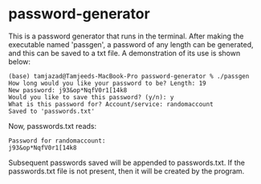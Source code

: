 # password-generator

This is a password generator that runs in the terminal. After making the executable named 'passgen', a password of any length can be generated, and this can be saved to a txt file. A demonstration of its use is shown below:

```
(base) tamjazad@Tamjeeds-MacBook-Pro password-generator % ./passgen
How long would you like your password to be? Length: 19
New password: j93&op*NqfV0r1[14k8
Would you like to save this password? (y/n): y
What is this password for? Account/service: randomaccount
Saved to 'passwords.txt'
```

Now, passwords.txt reads:

```
Password for randomaccount:
j93&op*NqfV0r1[14k8

```

Subsequent passwords saved will be appended to passwords.txt. If the passwords.txt file is not present, then it will be created by the program.
